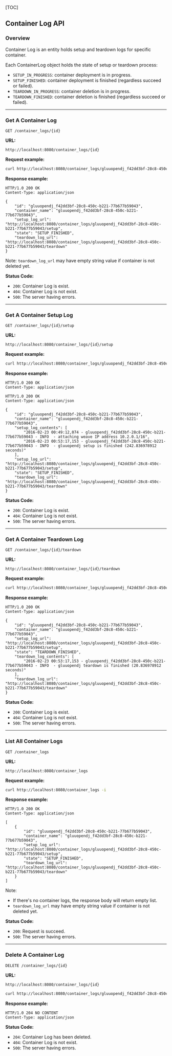[TOC]

## Container Log API

### Overview

Container Log is an entity holds setup and teardown logs for specific container.

Each ContainerLog object holds the state of setup or teardown process:

* `SETUP_IN_PROGRESS`: container deployment is in progress.
* `SETUP_FINISHED`: container deployment is finished (regardless succeed or failed).
* `TEARDOWN_IN_PROGRESS`: container deletion is in progress.
* `TEARDOWN_FINISHED`: container deletion is finished (regardless succeed or failed).

---

### Get A Container Log

    GET /container_logs/{id}

__URL:__

    http://localhost:8080/container_logs/{id}

__Request example:__

```sh
curl http://localhost:8080/container_logs/gluuopendj_f42dd3bf-28c8-450c-b221-77b677b59043 -i
```

__Response example:__

```http
HTTP/1.0 200 OK
Content-Type: application/json

{
    "id": "gluuopendj_f42dd3bf-28c8-450c-b221-77b677b59043",
    "container_name": "gluuopendj_f42dd3bf-28c8-450c-b221-77b677b59043",
    "setup_log_url": "http://localhost:8080/container_logs/gluuopendj_f42dd3bf-28c8-450c-b221-77b677b59043/setup",
    "state": "SETUP_FINISHED",
    "teardown_log_url": "http://localhost:8080/container_logs/gluuopendj_f42dd3bf-28c8-450c-b221-77b677b59043/teardown"
}
```

Note: `teardown_log_url` may have empty string value if container is not deleted yet.

__Status Code:__

* `200`: Container Log is exist.
* `404`: Container Log is not exist.
* `500`: The server having errors.

---

### Get A Container Setup Log

    GET /container_logs/{id}/setup

__URL:__

    http://localhost:8080/container_logs/{id}/setup

__Request example:__

```sh
curl http://localhost:8080/container_logs/gluuopendj_f42dd3bf-28c8-450c-b221-77b677b59043/setup -i
```

__Response example:__

```http
HTTP/1.0 200 OK
Content-Type: application/json

```

```http
HTTP/1.0 200 OK
Content-Type: application/json

{
    "id": "gluuopendj_f42dd3bf-28c8-450c-b221-77b677b59043",
    "container_name": "gluuopendj_f42dd3bf-28c8-450c-b221-77b677b59043",
    "setup_log_contents": [
        "2016-02-23 00:49:12,074 - gluuopendj_f42dd3bf-28c8-450c-b221-77b677b59043 - INFO  - attaching weave IP address 10.2.0.1/16",
        "2016-02-23 00:53:17,153 - gluuopendj_f42dd3bf-28c8-450c-b221-77b677b59043 - INFO  - gluuopendj setup is finished (242.836978912 seconds)"
    ],
    "setup_log_url": "http://localhost:8080/container_logs/gluuopendj_f42dd3bf-28c8-450c-b221-77b677b59043/setup",
    "state": "SETUP_FINISHED",
    "teardown_log_url": "http://localhost:8080/container_logs/gluuopendj_f42dd3bf-28c8-450c-b221-77b677b59043/teardown"
}
```

__Status Code:__

* `200`: Container Log is exist.
* `404`: Container Log is not exist.
* `500`: The server having errors.

---

### Get A Container Teardown Log

    GET /container_logs/{id}/teardown

__URL:__

    http://localhost:8080/container_logs/{id}/teardown

__Request example:__

```sh
curl http://localhost:8080/container_logs/gluuopendj_f42dd3bf-28c8-450c-b221-77b677b59043/teardown -i
```

__Response example:__

```http
HTTP/1.0 200 OK
Content-Type: application/json

{
    "id": "gluuopendj_f42dd3bf-28c8-450c-b221-77b677b59043",
    "container_name": "gluuopendj_f42dd3bf-28c8-450c-b221-77b677b59043",
    "setup_log_url": "http://localhost:8080/container_logs/gluuopendj_f42dd3bf-28c8-450c-b221-77b677b59043/setup",
    "state": "TEARDOWN_FINISHED",
    "teardown_log_contents": [
        "2016-02-23 00:53:17,153 - gluuopendj_f42dd3bf-28c8-450c-b221-77b677b59043 - INFO  - gluuopendj teardown is finished (20.836978912 seconds)"
    ],
    "teardown_log_url": "http://localhost:8080/container_logs/gluuopendj_f42dd3bf-28c8-450c-b221-77b677b59043/teardown"
}
```


__Status Code:__

* `200`: Container Log is exist.
* `404`: Container Log is not exist.
* `500`: The server having errors.

---

### List All Container Logs

    GET /container_logs

__URL:__

    http://localhost:8080/container_logs

__Request example:__

```sh
curl http://localhost:8080/container_logs -i
```

__Response example:__

```http
HTTP/1.0 200 OK
Content-Type: application/json

[
    {
        "id": "gluuopendj_f42dd3bf-28c8-450c-b221-77b677b59043",
        "container_name": "gluuopendj_f42dd3bf-28c8-450c-b221-77b677b59043",
        "setup_log_url": "http://localhost:8080/container_logs/gluuopendj_f42dd3bf-28c8-450c-b221-77b677b59043/setup",
        "state": "SETUP_FINISHED",
        "teardown_log_url": "http://localhost:8080/container_logs/gluuopendj_f42dd3bf-28c8-450c-b221-77b677b59043/teardown"
    }
]
```

Note:

* If there's no container logs, the response body will return empty list.
* `teardown_log_url` may have empty string value if container is not deleted yet.

__Status Code:__

* `200`: Request is succeed.
* `500`: The server having errors.

---

### Delete A Container Log

    DELETE /container_logs/{id}

__URL:__

    http://localhost:8080/container_logs/{id}

```sh
curl http://localhost:8080/container_logs/gluuopendj_f42dd3bf-28c8-450c-b221-77b677b59043 -X DELETE -i
```

__Response example:__

```http
HTTP/1.0 204 NO CONTENT
Content-Type: application/json
```

__Status Code:__

* `204`: Container Log has been deleted.
* `404`: Container Log is not exist.
* `500`: The server having errors.
